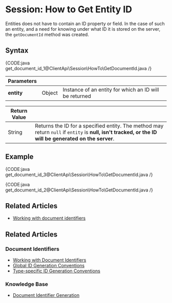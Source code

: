 # Session: How to Get Entity ID

Entities does not have to contain an ID property or field. In the case of such an entity, and a need for knowing under what ID it is stored on the server, the `getDocumentId` method was created.

## Syntax

{CODE:java get_document_id_1@ClientApi\Session\HowTo\GetDocumentId.java /}

| Parameters | | |
| ------------- | ------------- | ----- |
| **entity** | Object | Instance of an entity for which an ID will be returned |

| Return Value | |
| ------------- | ----- |
| String | Returns the ID for a specified entity. The method may return `null` if `entity` is **null, isn't tracked, or the ID will be generated on the server**. |

## Example

{CODE:java get_document_id_3@ClientApi\Session\HowTo\GetDocumentId.java /}

{CODE:java get_document_id_2@ClientApi\Session\HowTo\GetDocumentId.java /}

## Related Articles

 - [Working with document identifiers](../../document-identifiers/working-with-document-identifiers)

 ## Related Articles

### Document Identifiers

- [Working with Document Identifiers](../../../client-api/document-identifiers/working-with-document-identifiers)
- [Global ID Generation Conventions](../../../client-api/configuration/identifier-generation/global)
- [Type-specific ID Generation Conventions](../../../client-api/configuration/identifier-generation/type-specific)

### Knowledge Base

- [Document Identifier Generation](../../../server/kb/document-identifier-generation)
